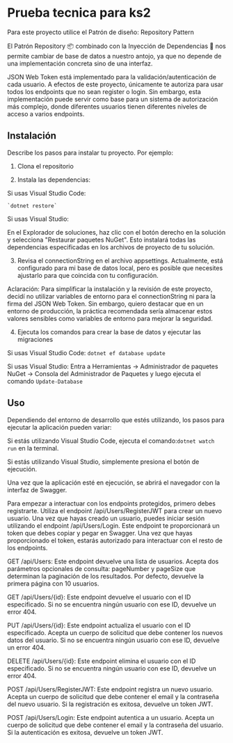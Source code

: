 # Prueba tecnica para ks2


Para este proyecto utilice el Patrón de diseño: Repository Pattern

El Patrón Repository 📦 combinado con la Inyección de Dependencias 💉 nos permite cambiar de base de datos a nuestro antojo, ya que no depende de una implementación concreta sino de una interfaz.

JSON Web Token está implementado para la validación/autenticación de cada usuario. A efectos de este proyecto, únicamente te autoriza para usar todos los endpoints que no sean register o login. Sin embargo, esta implementación puede servir como base para un sistema de autorización más complejo, donde diferentes usuarios tienen diferentes niveles de acceso a varios endpoints.


## Instalación

Describe los pasos para instalar tu proyecto. Por ejemplo:

1. Clona el repositorio

2. Instala las dependencias:

Si usas Visual Studio Code:

    `dotnet restore` 

Si usas Visual Studio:

   En el Explorador de soluciones, haz clic con el botón derecho en la solución y selecciona "Restaurar paquetes NuGet". Esto instalará todas las dependencias especificadas en los archivos de proyecto de tu solución.

3. Revisa el connectionString en el archivo appsettings. Actualmente, está configurado para mi base de datos local, pero es posible que necesites ajustarlo para que coincida con tu configuración.

Aclaración: Para simplificar la instalación y la revisión de este proyecto, decidí no utilizar variables de entorno para el connectionString ni para la firma del JSON Web Token. Sin embargo, quiero destacar que en un entorno de producción, la práctica recomendada sería almacenar estos valores sensibles como variables de entorno para mejorar la seguridad.

4. Ejecuta los comandos para crear la base de datos y ejecutar las migraciones

Si usas Visual Studio Code:
   `dotnet ef database update` 
   
Si usas Visual Studio:
    Entra a Herramientas -> Administrador de paquetes NuGet -> Consola del Administrador de Paquetes y luego ejecuta el comando `Update-Database` 

## Uso

Dependiendo del entorno de desarrollo que estés utilizando, los pasos para ejecutar la aplicación pueden variar:

Si estás utilizando Visual Studio Code, ejecuta el comando:`dotnet watch run`  en la terminal.

Si estás utilizando Visual Studio, simplemente presiona el botón de ejecución.

Una vez que la aplicación esté en ejecución, se abrirá el navegador con la interfaz de Swagger.


Para empezar a interactuar con los endpoints protegidos, primero debes registrarte. Utiliza el endpoint /api/Users/RegisterJWT para crear un nuevo usuario. Una vez que hayas creado un usuario, puedes iniciar sesión utilizando el endpoint /api/Users/Login. Este endpoint te proporcionará un token que debes copiar y pegar en Swagger. Una vez que hayas proporcionado el token, estarás autorizado para interactuar con el resto de los endpoints.


GET /api/Users: Este endpoint devuelve una lista de usuarios. Acepta dos parámetros opcionales de consulta: pageNumber y pageSize que determinan la paginación de los resultados. Por defecto, devuelve la primera página con 10 usuarios.


GET /api/Users/{id}: Este endpoint devuelve el usuario con el ID especificado. Si no se encuentra ningún usuario con ese ID, devuelve un error 404.


PUT /api/Users/{id}: Este endpoint actualiza el usuario con el ID especificado. Acepta un cuerpo de solicitud que debe contener los nuevos datos del usuario. Si no se encuentra ningún usuario con ese ID, devuelve un error 404.


DELETE /api/Users/{id}: Este endpoint elimina el usuario con el ID especificado. Si no se encuentra ningún usuario con ese ID, devuelve un error 404.


POST /api/Users/RegisterJWT: Este endpoint registra un nuevo usuario. Acepta un cuerpo de solicitud que debe contener el email y la contraseña del nuevo usuario. Si la registración es exitosa, devuelve un token JWT.


POST /api/Users/Login: Este endpoint autentica a un usuario. Acepta un cuerpo de solicitud que debe contener el email y la contraseña del usuario. Si la autenticación es exitosa, devuelve un token JWT.


## 
